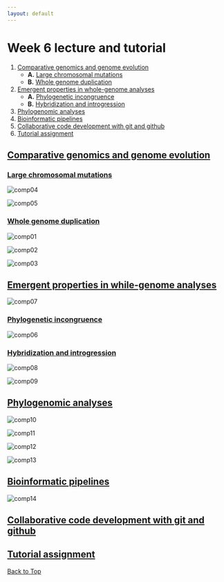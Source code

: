 ```yaml
---
layout: default
---
```


<a name="top"></a>

# Week 6 lecture and tutorial
1. [Comparative genomics and genome evolution](#comparative)
	- **A.** [Large chromosomal mutations](#inversions)
	- **B.** [Whole genome duplication](#duplication)
2. [Emergent properties in whole-genome analyses](#emergent)
	- **A.** [Phylogenetic incongruence](#incongruence)
	- **B.** [Hybridization and introgression](#int)
3. [Phylogenomic analyses](#phylogenomic)
4. [Bioinformatic pipelines](#pipelines)
5. [Collaborative code development with git and github](#git)
6. [Tutorial assignment](#tut)


## <ins>**Comparative genomics and genome evolution**</ins> <a name="comparative"></a>

### <ins>**Large chromosomal mutations**</ins> <a name="inversions"></a>

![comp04](/Images/Week06/comp04.png)

![comp05](/Images/Week06/comp05.png)

### <ins>**Whole genome duplication**</ins> <a name="duplication"></a>

![comp01](/Images/Week06/comp01.png)

![comp02](/Images/Week06/comp02.png)

![comp03](/Images/Week06/comp03.png)

## <ins>**Emergent properties in while-genome analyses**</ins> <a name="emergent"></a>

![comp07](/Images/Week06/comp07.png)

### <ins>**Phylogenetic incongruence**</ins> <a name="incongruence"></a>

![comp06](/Images/Week06/comp06.png)

### <ins>**Hybridization and introgression**</ins> <a name="int"></a>

![comp08](/Images/Week06/comp08.png)

![comp09](/Images/Week06/comp09.png)

## <ins>**Phylogenomic analyses**</ins> <a name="phylogenomic"></a>

![comp10](/Images/Week06/comp10.png)

![comp11](/Images/Week06/comp11.png)

![comp12](/Images/Week06/comp12.png)

![comp13](/Images/Week06/comp13.png)

## <ins>**Bioinformatic pipelines**</ins> <a name="pipelines"></a>

![comp14](/Images/Week06/comp14.png)

## <ins>**Collaborative code development with git and github**</ins> <a name="git"></a>

## <ins>**Tutorial assignment**</ins> <a name="tut"></a>




[Back to Top](#top)
